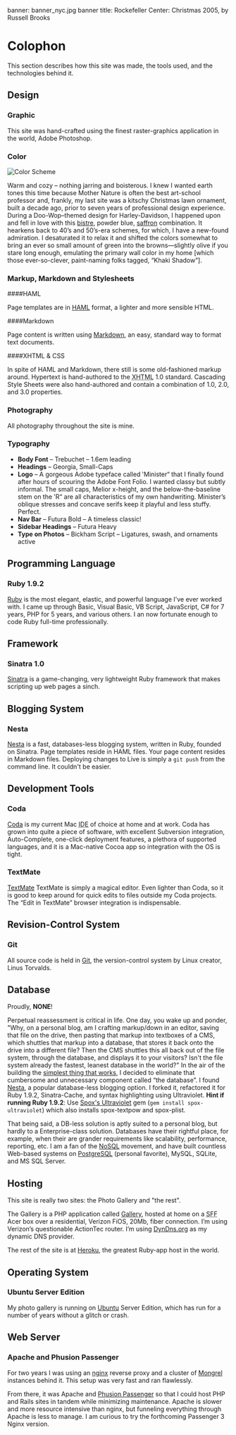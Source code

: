 banner: banner_nyc.jpg
banner title: Rockefeller Center: Christmas 2005, by Russell Brooks

# Colophon

This section describes how this site was made, the tools used, and the technologies behind it.

## Design

### Graphic

This site was hand-crafted using the finest raster-graphics application in the world, Adobe Photoshop.

### Color

![Color Scheme](/images/swatch_color_scheme.gif "Color Scheme")

Warm and cozy – nothing jarring and boisterous. I knew I wanted earth tones this time because Mother Nature is often the best art-school professor and, frankly, my last site was a kitschy Christmas lawn ornament, built a decade ago, prior to seven years of professional design experience. During a Doo-Wop–themed design for Harley-Davidson, I happened upon and fell in love with this [bistre](http://en.wikipedia.org/wiki/Bistre), powder blue, [saffron](http://en.wikipedia.org/wiki/Saffron_%28color%29) combination. It hearkens back to 40’s and 50’s-era schemes, for which, I have a new-found admiration. I desaturated it to relax it and shifted the colors somewhat to bring an ever so small amount of green into the browns—slightly olive if you stare long enough, emulating the primary wall color in my home [which those ever-so-clever, paint-naming folks tagged, &#8220;Khaki Shadow&#8221;].

### Markup, Markdown and Stylesheets

####HAML

Page templates are in [HAML](http://haml-lang.com/ "HTML Abstraction Markup Language") format, a lighter and more sensible HTML.

####Markdown

Page content is written using [Markdown](http://daringfireball.net/projects/markdown/ "Markdown"), an easy, standard way to format text documents.

####XHTML & CSS

In spite of HAML and Markdown, there still is some old-fashioned markup around.  Hypertext is hand-authored to the <abbr title="Extensible Hypertext Markup Language">XHTML</abbr> 1.0 standard. Cascading Style Sheets were also hand-authored and contain a combination of 1.0, 2.0, and 3.0 properties.

### Photography

All photography throughout the site is mine.

### Typography

* **Body Font** – Trebuchet – 1.6em leading
* **Headings** – Georgia, Small-Caps
* **Logo** – A gorgeous Adobe typeface called &#8219;Minister&#8220; that I finally found after hours of scouring the Adobe Font Folio. I wanted classy but subtly informal. The small caps, Melior x-height, and the below-the-baseline stem on the &#8219;R&#8220; are all characteristics of my own handwriting. Minister&#8217;s oblique stresses and concave serifs keep it playful and less stuffy. Perfect.
* **Nav Bar** – Futura Bold – A timeless classic!
* **Sidebar Headings** – Futura Heavy
* **Type on Photos** – Bickham Script – Ligatures, swash, and ornaments active

## Programming Language

### Ruby 1.9.2

[Ruby](http://www.ruby-lang.org/) is the most elegant, elastic, and powerful language I've ever worked with.  I came up through Basic, Visual Basic, VB Script, JavaScript, C# for 7 years, PHP for 5 years, and various others.  I an now fortunate enough to code Ruby full-time professionally.

## Framework

### Sinatra 1.0

[Sinatra](http://www.sinatrarb.com/) is a game-changing, very lightweight Ruby framework that makes scripting up web pages a sinch.

## Blogging System

### Nesta

[Nesta](http://effectif.com/nesta) is a fast, databases-less blogging system, written in Ruby, founded on Sinatra. Page templates reside in HAML files. Your page content resides in Markdown files. Deploying changes to Live is simply a `git push` from the command line. It couldn't be easier.

## Development Tools

### Coda

[Coda](http://www.panic.com/coda/) is my current Mac <abbr title="Integrated Development Environment">IDE</abbr> of choice at home and at work. Coda has grown into quite a piece of software, with excellent Subversion integration, Auto-Complete, one-click deployment features, a plethora of supported languages, and it is a Mac-native Cocoa app so integration with the OS is tight.

### TextMate

[TextMate](http://macromates.com/) TextMate is simply a magical editor. Even lighter than Coda, so it is good to keep around for quick edits to files outside my Coda projects. The &#8220;Edit in TextMate&#8221; browser integration is indispensable.

## Revision-Control System

### Git

All source code is held in [Git](http://git-scm.com/), the version-control system by Linux creator, Linus Torvalds.

## Database

Proudly, **NONE**!

Perpetual reassessment is critical in life.  One day, you wake up and ponder, "Why, on a personal blog, am I crafting markup/down in an editor, saving that file on the drive, then pasting that markup into textboxes of a CMS, which shuttles that markup into a database, that stores it back onto the drive into a different file?  Then the CMS shuttles this all back out of the file system, through the database, and displays it to your visitors?  Isn't the file system already the fastest, leanest database in the world?"  In the air of the building the [simplest thing that works](http://www.c2.com/cgi/wiki?DoTheSimplestThingThatCouldPossiblyWork), I decided to eliminate that cumbersome and unnecessary component called &#8220;the database&#8221;.  I found [Nesta](http://effectif.com/nesta), a popular database-less blogging option.  I forked it, refactored it for Ruby 1.9.2, Sinatra-Cache, and syntax highlighting using Ultraviolet.  **Hint if running Ruby 1.9.2**: Use [Spox's Ultraviolet](http://github.com/spox/ultraviolet) gem (`gem install spox-ultraviolet`) which also installs spox-textpow and spox-plist.

That being said, a DB-less solution is aptly suited to a personal blog, but hardly to a Enterprise-class solution.  Databases have their rightful place, for example, when their are grander requirements like scalability, performance, reporting, etc.  I am a fan of the [NoSQL](http://en.wikipedia.org/wiki/NoSQL) movement, and have built countless Web-based systems on [PostgreSQL](http://www.postgresql.org) (personal favorite), MySQL, SQLite, and MS SQL Server.

## Hosting

This site is really two sites: the Photo Gallery and "the rest".

The Gallery is a PHP application called [Gallery](http://gallery.menalto.com/), hosted at home on a <abbr title="Small Form Factor">SFF</abbr> Acer box over a residential, Verizon FiOS, 20Mb, fiber connection. I&#8217;m using Verizon’s questionable ActionTec router. I’m using [DynDns.org](http://www.dyndns.com) as my dynamic DNS provider.

The rest of the site is at [Heroku](http://www.heroku.com), the greatest Ruby-app host in the world.

## Operating System

### Ubuntu Server Edition

My photo gallery is running on [Ubuntu](http://www.ubuntu.com/) Server Edition, which has run for a number of years without a glitch or crash.

## Web Server

### Apache and Phusion Passenger

For two years I was using an [nginx](http://nginx.net/) reverse proxy and a cluster of [Mongrel](http://github.com/fauna/mongrel) instances behind it. This setup was very fast and ran flawlessly.

From there, it was Apache and [Phusion Passenger](http://phusion.nl) so that I could host PHP and Rails sites in tandem while minimizing maintenance.  Apache is slower and more resource intensive than nginx, but funneling everything through Apache is less to manage.  I am curious to try the forthcoming Passenger 3 Nginx version.
